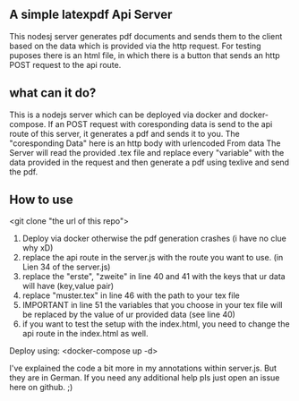 ## A simple latexpdf Api Server
This nodesj server generates pdf documents and sends them to the client based on the data which is provided via the http request. 
For testing puposes there is an html file, in which there is a button that sends an http POST request to the api route. 

## what can it do?
This is a nodejs server which can be deployed via docker and docker-compose. 
If an POST request with coresponding data is send to the api route of this server, it generates a pdf and sends it to you. The "coresponding Data" here is an http body with urlencoded From data
The Server will read the provided .tex file and replace every "variable" with the data provided in the request and then generate a pdf using texlive and send the pdf.


## How to use

<git clone "the url of this repo">

1. Deploy via docker otherwise the pdf generation crashes (i have no clue why xD)
2. replace the api route in the server.js with the route you want to use. (in Lien 34 of the server.js)
3. replace the "erste", "zweite" in line 40 and 41 with the keys that ur data will have (key,value pair)
4. replace "muster.tex" in line 46 with the path to your tex file
5. IMPORTANT in line 51 the variables that you choose in your tex file will be replaced by the value of ur provided data (see line 40)
6. if you want to test the setup with the index.html, you need to change the api route in the index.html as well.

Deploy using:
<docker-compose build>
<docker-compose up -d>

I've explained the code a bit more in my annotations within server.js. But they are in German. If you need any additional help pls just open an issue here on github. ;)
